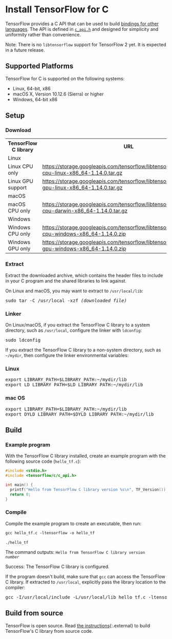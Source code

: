 # Install TensorFlow for C

TensorFlow provides a C API that can be used to build
[bindings for other languages](../extend/language_bindings.md). The API is defined in
<a href="https://github.com/tensorflow/tensorflow/blob/master/tensorflow/c/c_api.h" class="external"><code>c_api.h</code></a>
and designed for simplicity and uniformity rather than convenience.

Note: There is no `libtensorflow` support for TensorFlow 2 yet. It is expected
in a future release.

## Supported Platforms

TensorFlow for C is supported on the following systems:

* Linux, 64-bit, x86
* macOS X, Version 10.12.6 (Sierra) or higher
* Windows, 64-bit x86

## Setup

### Download

<table>
  <tr><th>TensorFlow C library</th><th>URL</th></tr>
  <tr class="alt"><td colspan="2">Linux</td></tr>
  <tr>
    <td>Linux CPU only</td>
    <td class="devsite-click-to-copy"><a href="https://storage.googleapis.com/tensorflow/libtensorflow/libtensorflow-cpu-linux-x86_64-1.14.0.tar.gz">https://storage.googleapis.com/tensorflow/libtensorflow/libtensorflow-cpu-linux-x86_64-1.14.0.tar.gz</a></td>
  </tr>
  <tr>
    <td>Linux GPU support</td>
    <td class="devsite-click-to-copy"><a href="https://storage.googleapis.com/tensorflow/libtensorflow/libtensorflow-gpu-linux-x86_64-1.14.0.tar.gz">https://storage.googleapis.com/tensorflow/libtensorflow/libtensorflow-gpu-linux-x86_64-1.14.0.tar.gz</a></td>
  </tr>
  <tr class="alt"><td colspan="2">macOS</td></tr>
  <tr>
    <td>macOS CPU only</td>
    <td class="devsite-click-to-copy"><a href="https://storage.googleapis.com/tensorflow/libtensorflow/libtensorflow-cpu-darwin-x86_64-1.14.0.tar.gz">https://storage.googleapis.com/tensorflow/libtensorflow/libtensorflow-cpu-darwin-x86_64-1.14.0.tar.gz</a></td>
  </tr>
  <tr class="alt"><td colspan="2">Windows</td></tr>
  <tr>
    <td>Windows CPU only</td>
    <td class="devsite-click-to-copy"><a href="https://storage.googleapis.com/tensorflow/libtensorflow/libtensorflow-cpu-windows-x86_64-1.14.0.zip">https://storage.googleapis.com/tensorflow/libtensorflow/libtensorflow-cpu-windows-x86_64-1.14.0.zip</a></td>
  </tr>
  <tr>
    <td>Windows GPU only</td>
    <td class="devsite-click-to-copy"><a href="https://storage.googleapis.com/tensorflow/libtensorflow/libtensorflow-gpu-windows-x86_64-1.14.0.zip">https://storage.googleapis.com/tensorflow/libtensorflow/libtensorflow-gpu-windows-x86_64-1.14.0.zip</a></td>
  </tr>
</table>

### Extract

Extract the downloaded archive, which contains the header files to include in
your C program and the shared libraries to link against.

On Linux and macOS, you may want to extract to `/usr/local/lib`:

<pre class="devsite-terminal devsite-click-to-copy">
sudo tar -C /usr/local -xzf <var>(downloaded file)</var>
</pre>

### Linker

On Linux/macOS, if you extract the TensorFlow C library to a system directory,
such as `/usr/local`, configure the linker with `ldconfig`:

<pre class="devsite-terminal devsite-click-to-copy">
sudo ldconfig
</pre>

If you extract the TensorFlow C library to a non-system directory, such as
`~/mydir`, then configure the linker environmental variables:

<div class="ds-selector-tabs">
<section>
<h3>Linux</h3>
<pre class="prettyprint lang-bsh">
export LIBRARY_PATH=$LIBRARY_PATH:~/mydir/lib
export LD_LIBRARY_PATH=$LD_LIBRARY_PATH:~/mydir/lib
</pre>
</section>
<section>
<h3>mac OS</h3>
<pre class="prettyprint lang-bsh">
export LIBRARY_PATH=$LIBRARY_PATH:~/mydir/lib
export DYLD_LIBRARY_PATH=$DYLD_LIBRARY_PATH:~/mydir/lib
</pre>
</section>
</div><!--/ds-selector-tabs-->


## Build

### Example program

With the TensorFlow C library installed, create an example program with the
following source code (`hello_tf.c`):

```c
#include <stdio.h>
#include <tensorflow/c/c_api.h>

int main() {
  printf("Hello from TensorFlow C library version %s\n", TF_Version());
  return 0;
}
```

### Compile

Compile the example program to create an executable, then run:

<pre class="prettyprint lang-bsh">
<code class="devsite-terminal">gcc hello_tf.c -ltensorflow -o hello_tf</code>

<code class="devsite-terminal">./hello_tf</code>
</pre>

The command outputs: <code>Hello from TensorFlow C library version <em>number</em></code>

Success: The TensorFlow C library is configured.

If the program doesn't build, make sure that `gcc` can access the TensorFlow C
library. If extracted to `/usr/local`, explicitly pass the library location to
the compiler:

<pre class="devsite-terminal devsite-click-to-copy">
gcc -I/usr/local/include -L/usr/local/lib hello_tf.c -ltensorflow -o hello_tf
</pre>


## Build from source

TensorFlow is open source. Read
[the instructions](https://github.com/tensorflow/tensorflow/blob/master/tensorflow/tools/lib_package/README.md){:.external}
to build TensorFlow's C library from source code.

